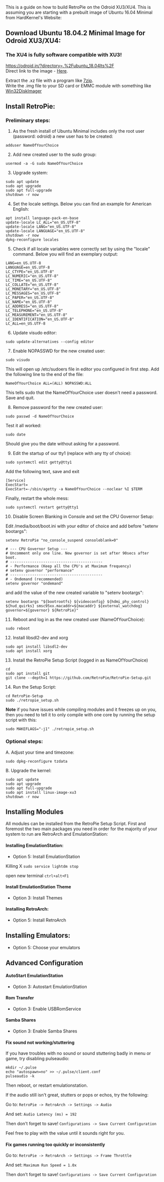 
This is a guide on how to build RetroPie on the Odroid XU3/XU4. This is assuming you are starting with a prebuilt image of Ubuntu 16.04 Minimal from HardKernel's Website:

## Download Ubuntu 18.04.2 Minimal Image for Odroid XU3/XU4:

### The XU4 is fully software compatible with XU3!

https://odroid.in/?directory=.%2Fubuntu_18.04lts%2F   
Direct link to the image - [Here](https://odroid.in/ubuntu_18.04lts/XU3_XU4_MC1_HC1_HC2/ubuntu-18.04.1-4.14-minimal-odroid-xu4-20181203.img.xz).

Extract the .xz file with a program like [7zip](http://www.7-zip.org/download.html).    
Write the .img file to your SD card or EMMC module with something like [Win32DiskImager](http://sourceforge.net/projects/win32diskimager/)

## Install RetroPie:

### Preliminary steps:

1. As the fresh install of Ubuntu Minimal includes only the root user (password: odroid) a new user has to be created:
```
adduser NameOfYourChoice
```
2. Add new created user to the sudo group:
```
usermod -a -G sudo NameOfYourChoice
```
3. Upgrade system:
```
sudo apt update
sudo apt upgrade
sudo apt full-upgrade
shutdown -r now
```
4. Set the locale settings. Below you can find an example for American English:
```    
apt install language-pack-en-base
update-locale LC_ALL="en_US.UTF-8"
update-locale LANG="en_US.UTF-8"
update-locale LANGUAGE="en_US.UTF-8"
shutdown -r now
dpkg-reconfigure locales
```
5. Check if all locale variables were correctly set by using the "locale" command. Below you will find an exemplary output: 
```
LANG=en_US.UTF-8
LANGUAGE=en_US.UTF-8
LC_CTYPE="en_US.UTF-8"
LC_NUMERIC="en_US.UTF-8"
LC_TIME="en_US.UTF-8"
LC_COLLATE="en_US.UTF-8"
LC_MONETARY="en_US.UTF-8"
LC_MESSAGES="en_US.UTF-8"
LC_PAPER="en_US.UTF-8"
LC_NAME="en_US.UTF-8"
LC_ADDRESS="en_US.UTF-8"
LC_TELEPHONE="en_US.UTF-8"
LC_MEASUREMENT="en_US.UTF-8"
LC_IDENTIFICATION="en_US.UTF-8"
LC_ALL=en_US.UTF-8
```
6. Update visudo editor:
```
sudo update-alternatives --config editor
```
7. Enable NOPASSWD for the new created user:
```
sudo visudo
```
This will open up /etc/sudoers file in editor you configured in first step. Add the following line to the end of the file:
```
NameOfYourChoice ALL=(ALL) NOPASSWD:ALL
```
This tells sudo that the NameOfYourChoice user doesn't need a password. Save and quit.

8. Remove password for the new created user:
```
sudo passwd -d NameOfYourChoice
```
Test it all worked:
```
sudo date
```
Should give you the date without asking for a password.

9. Edit the startup of our tty1 (replace with any tty of choice):
```
sudo systemctl edit getty@tty1
```
Add the following text, save and exit
```
[Service]
ExecStart=
ExecStart=-/sbin/agetty -a NameOfYourChoice --noclear %I $TERM
```
Finally, restart the whole mess:
```
sudo systemctl restart getty@tty1
```
10. Disable Screen Blanking in Console and set the CPU Governor Setup:

Edit /media/boot/boot.ini with your editor of choice and add before "setenv bootargs":
```
setenv RetroPie "no_console_suspend consoleblank=0"

# --- CPU Governor Setup ---
# Uncomment only one line. New governor is set after 90secs after boot.
# ------------------------------------------
# - Performance (Keep all the CPU's at Maximum frequency)
# setenv governor "performance"
# ------------------------------------------
# - Ondemand (recommended)
setenv governor "ondemand"
```
and add the value of the new created variable to "setenv bootargs":
```
setenv bootargs "${bootrootfs} ${videoconfig} ${hdmi_phy_control} ${hud_quirks} smsc95xx.macaddr=${macaddr} ${external_watchdog} governor=${governor} ${RetroPie}"

```
11. Reboot and log in as the new created user (NameOfYourChoice):
```
sudo reboot
```
12. Install libsdl2-dev and xorg
```
sudo apt install libsdl2-dev
sudo apt install xorg
```
13. Install the RetroPie Setup Script (logged in as NameOfYourChoice)
```
cd
sudo apt install git
git clone --depth=1 https://github.com/RetroPie/RetroPie-Setup.git
```
14. Run the Setup Script:
```
cd RetroPie-Setup
sudo ./retropie_setup.sh
```

**Note** if you have issues while compiling modules and it freezes up on you, then you need to tell it to only compile with one core by running the setup script with this:

```
sudo MAKEFLAGS="-j1" ./retropie_setup.sh
```
### Optional steps:
A. Adjust your time and timezone:
```
sudo dpkg-reconfigure tzdata
```
B. Upgrade the kernel:
```
sudo apt update
sudo apt upgrade
sudo apt full-upgrade
sudo apt install linux-image-xu3
shutdown -r now
```

## Installing Modules

All modules can be installed from the RetroPie Setup Script. First and foremost the two main packages you need in order for the majority of your system to run are RetroArch and EmulationStation:

#### Installing EmulationStation:

- Option 5: Install EmulationStation

Killing X `sudo service lightdm stop`

open new terminal `ctrl+alt+F1`

#### Install EmulationStation Theme

- Option 3: Install Themes

#### Installing RetroArch:

- Option 5: Install RetroArch

## Installing Emulators:

- Option 5: Choose your emulators

## Advanced Configuration

#### AutoStart EmulationStation

- Option 3: Autostart EmulationStation 

#### Rom Transfer

- Option 3: Enable USBRomService

#### Samba Shares

- Option 3: Enable Samba Shares

#### Fix sound not working/stuttering

If you have troubles with no sound or sound stuttering badly in menu or game, try disabling pulseaudio:

    mkdir ~/.pulse
    echo "autospawn=no" >> ~/.pulse/client.conf
    pulseaudio -k

Then reboot, or restart emulationstation.

If the audio still isn't great, stutters or pops or echos, try the following:

Go to: `RetroPie -> RetroArch -> Settings -> Audio`

And set: `Audio Latency (ms) = 192`

Then don't forget to save! `Configurations -> Save Current Configuration`

Feel free to play with the value until it sounds right for you.

#### Fix games running too quickly or inconsistently

Go to: `RetroPie -> RetroArch -> Settings -> Frame Throttle`

And set: `Maximum Run Speed = 1.0x`

Then don't forget to save! `Configurations -> Save Current Configuration`
